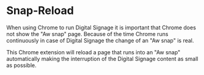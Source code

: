 Snap-Reload
=================

When using Chrome to run Digital Signage it is important that Chrome does not show the "Aw snap" page. Because of the time Chrome runs continuously in case of Digital Signage the change of an "Aw snap" is real.

This Chrome extension will reload a page that runs into an "Aw snap" automatically making the interruption of the Digital Signage content as small as possible.
